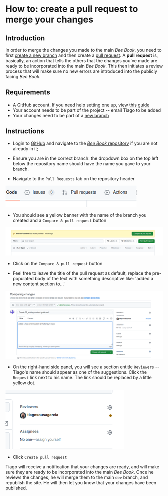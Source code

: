 # How to: create a pull request to merge your changes

## Introduction
In order to merge the changes you made to the main _Bee Book_, you need to first [create a new branch](/documentation/create-new-branch/README.md) and then create a [pull request](/documentation/10_GitHub_Concepts/10_github_concepts.md#pull-request). A **pull request** is, basically, an action that tells the others that the changes you've made are ready to be incorporated into the main _Bee Book_. This then initiates a review process that will make sure no new errors are introduced into the publicly facing _Bee Book_.

## Requirements
- A GitHub account. If you need help setting one up, view [this guide](../register-github/README.md)
- Your account needs to be part of the project -- email Tiago to be added
- Your changes need to be part of a [new branch](/documentation/create-new-branch/README.md)

## Instructions
- Login to [GitHub](https://github.com/) and navigate to the [_Bee Book_ repository](https://github.com/NewcastleRSE/beeing-human-web/) if you are not already in it;

- Ensure you are in the correct branch: the dropdown box on the top left below the repository name should have the name you gave to your branch.

- Navigate to the `Pull Requests` tab on the repository header

![pull request tab](./img/add-section-content-8.png)

- You should see a yellow banner with the name of the branch you created and a `Compare & pull request` button

![new pull request](./img/add-section-content-9.png)

- Click on the `Compare & pull request` button

- Feel free to leave the title of the pull request as default, replace the pre-populated body of the text with something descriptive like: 'added a new content section to...'

![pull request view](./img/add-section-content-10.png)

- On the right-hand side panel, you will see a section entitle `Reviewers` -- Tiago's name should appear as one of the suggestions. Click the `Request` link next to his name. The link should be replaced by a little yellow dot.

![add reviewer](./img/add-section-content-11.png)

- Click `Create pull request`

Tiago will receive a notification that your changes are ready, and will make sure they are ready to be incorporated into the main _Bee Book_. Once he reviews the changes, he will merge them to the main `dev` branch, and republish the site. He will then let you know that your changes have been published.